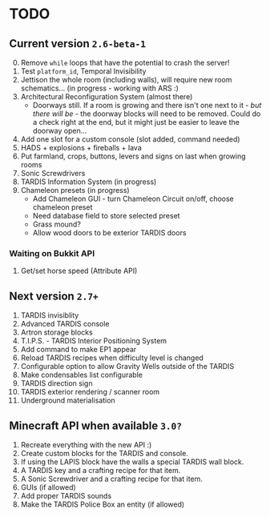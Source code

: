 # TODO

## Current version `2.6-beta-1`
0. Remove `while` loops that have the potential to crash the server!
1. Test `platform_id`, Temporal Invisibility
2. Jettison the whole room (including walls), will require new room schematics... (in progress - working with ARS :)
3. Architectural Reconfiguration System (almost there)
    * Doorways still. If a room is growing and there isn't one next to it - _but there will be_ - the doorway blocks will need to be removed. Could do a check right at the end, but it might just be easier to leave the doorway open…
4. Add one slot for a custom console (slot added, command needed)
5. HADS + explosions + fireballs + lava
6. Put farmland, crops, buttons, levers and signs on last when growing rooms
7. Sonic Screwdrivers
8. TARDIS Information System (in progress)
9. Chameleon presets (in progress)
    * Add Chameleon GUI - turn Chameleon Circuit on/off, choose chameleon preset
    * Need database field to store selected preset
    * Grass mound?
    * Allow wood doors to be exterior TARDIS doors

### Waiting on Bukkit API
1. Get/set horse speed (Attribute API)

## Next version `2.7+`
1. TARDIS invisiblity
2. Advanced TARDIS console
3. Artron storage blocks
4. T.I.P.S. - TARDIS Interior Positioning System
5. Add command to make EP1 appear
6. Reload TARDIS recipes when difficulty level is changed
7. Configurable option to allow Gravity Wells outside of the TARDIS
8. Make condensables list configurable
9. TARDIS direction sign
10. TARDIS exterior rendering / scanner room
11. Underground materialisation

## Minecraft API when available `3.0?`
1. Recreate everything with the new API :)
2. Create custom blocks for the TARDIS and console.
3. If using the LAPIS block have the walls a special TARDIS wall block.
4. A TARDIS key and a crafting recipe for that item.
5. A Sonic Screwdriver and a crafting recipe for that item.
6. GUIs (if allowed)
7. Add proper TARDIS sounds
8. Make the TARDIS Police Box an entity (if allowed)
